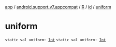 [app](../../../index.md) / [android.support.v7.appcompat](../../index.md) / [R](../index.md) / [id](index.md) / [uniform](.)

# uniform

`static val uniform: `[`Int`](https://kotlinlang.org/api/latest/jvm/stdlib/kotlin/-int/index.html)
`static val uniform: `[`Int`](https://kotlinlang.org/api/latest/jvm/stdlib/kotlin/-int/index.html)